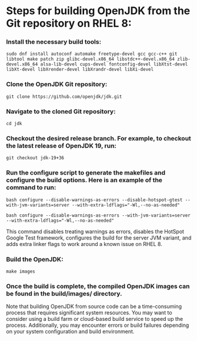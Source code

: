 # Steps for building OpenJDK from the Git repository on RHEL 8:

### Install the necessary build tools:
```
sudo dnf install autoconf automake freetype-devel gcc gcc-c++ git libtool make patch zip glibc-devel.x86_64 libstdc++-devel.x86_64 zlib-devel.x86_64 alsa-lib-devel cups-devel fontconfig-devel libXtst-devel libXt-devel libXrender-devel libXrandr-devel libXi-devel
```

### Clone the OpenJDK Git repository:
```
git clone https://github.com/openjdk/jdk.git
```

### Navigate to the cloned Git repository:
```
cd jdk
```

### Checkout the desired release branch. For example, to checkout the latest release of OpenJDK 19, run:
```
git checkout jdk-19+36
```

### Run the configure script to generate the makefiles and configure the build options. Here is an example of the command to run:
```
bash configure --disable-warnings-as-errors --disable-hotspot-gtest --with-jvm-variants=server --with-extra-ldflags="-Wl,--no-as-needed"

bash configure --disable-warnings-as-errors --with-jvm-variants=server --with-extra-ldflags="-Wl,--no-as-needed"
```

This command disables treating warnings as errors, disables the HotSpot Google Test framework, configures the build for the server JVM 
variant, and adds extra linker flags to work around a known issue on RHEL 8.

### Build the OpenJDK:
```
make images
```

### Once the build is complete, the compiled OpenJDK images can be found in the build/images/ directory.

Note that building OpenJDK from source code can be a time-consuming process that requires significant system resources. You may want 
to consider using a build farm or cloud-based build service to speed up the process. Additionally, you may encounter errors or build 
failures depending on your system configuration and build environment.
